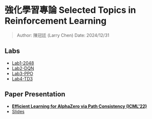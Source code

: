 # 強化學習專論 Selected Topics in Reinforcement Learning

> Author: 陳冠廷 (Larry Chen)
> Date: 2024/12/31

## Labs
- [Lab1-2048](Lab1)
- [Lab2-DQN](Lab2)
- [Lab3-PPO](Lab3)
- [Lab4-TD3](Lab4)

## Paper Presentation
- [**Efficient Learning for AlphaZero via Path Consistency (ICML'22)**](https://proceedings.mlr.press/v162/zhao22h.html)
- [Slides](Presentation/Path_Consistency_AlphaZero.pdf)

